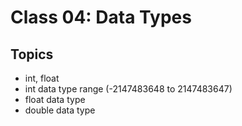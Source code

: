 # Class 04: Data Types

## Topics

-   int, float
-   int data type range (-2147483648 to 2147483647)
-   float data type
-   double data type
